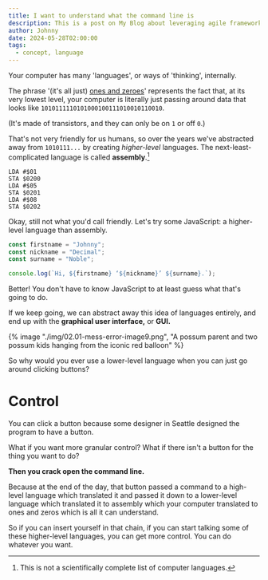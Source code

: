 ```yaml
---
title: I want to understand what the command line is
description: This is a post on My Blog about leveraging agile frameworks.
author: Johnny
date: 2024-05-28T02:00:00
tags:
  - concept, language
---
```


Your computer has many 'languages', or ways of 'thinking', internally.

The phrase '(it's all just) [ones and zeroes](https://en.wiktionary.org/wiki/ones_and_zeroes)' represents the fact that, at its very lowest level, your computer is literally just passing around data that looks like `1010111110101000100111010010110010`.

(It's made of transistors, and they can only be on `1` or off `0`.)

That's not very friendly for us humans, so over the years we've abstracted away from `1010111...` by creating _higher-level_ languages. The next-least-complicated language is called **assembly**.[^assembly]

[^assembly]: This is not a scientifically complete list of computer languages.

```asm6502
LDA #$01
STA $0200
LDA #$05
STA $0201
LDA #$08
STA $0202
```

Okay, still not what you'd call friendly. Let's try some JavaScript: a higher-level language than assembly.

```js
const firstname = "Johnny";
const nickname = "Decimal";
const surname = "Noble";

console.log(`Hi, ${firstname} ‘${nickname}’ ${surname}.`);
```

Better! You don't have to know JavaScript to at least guess what that's going to do.

If we keep going, we can abstract away this idea of languages entirely, and end up with the **graphical user interface,** or **GUI.**

{% image "./img/02.01-mess-error-image9.png", "A possum parent and two possum kids hanging from the iconic red balloon" %}

So why would you ever use a lower-level language when you can just go around clicking buttons?

# Control

You can click a button because some designer in Seattle designed the program to have a button.

What if you want more granular control? What if there isn't a button for the thing you want to do?

**Then you crack open the command line.**

Because at the end of the day, that button passed a command to a high-level language which translated it and passed it down to a lower-level language which translated it to assembly which your computer translated to ones and zeros which is all it can understand.

So if you can insert yourself in that chain, if you can start talking some of these higher-level languages, you can get more control. You can do whatever you want.
